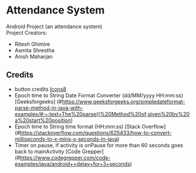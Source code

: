 # Attendance System

Android Project (an attendance system) <br/>
 Project Creators:

- Ritesh Ghimire
- Asmita Shrestha
- Anish Maharjan

## Credits

- button credits [Icons8](https://icons8.com) 
- Epoch time to String Date Format Converter (dd/MM/yyyy HH:mm:ss) [Geeksforgeeks] (#https://www.geeksforgeeks.org/simpledateformat-parse-method-in-java-with-examples/#:~:text=The%20parse()%20Method%20of,given%20by%20a%20start%20position)
- Epoch time to String time format (HH:mm:ss) [Stack Overflow] (#https://stackoverflow.com/questions/625433/how-to-convert-milliseconds-to-x-mins-x-seconds-in-java)
- Timer on pause, if activity is onPause for more than 60 seconds goes back to mainActivity [Code Grepper] (#https://www.codegrepper.com/code-examples/java/android++delay+for+3+seconds)
